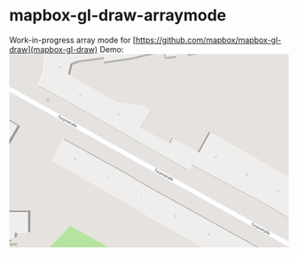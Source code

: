 # mapbox-gl-draw-arraymode

Work-in-progress array mode for [https://github.com/mapbox/mapbox-gl-draw](mapbox-gl-draw)
Demo:
![](demo.gif)
